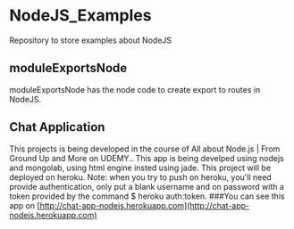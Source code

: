 # NodeJS_Examples
Repository to store examples about NodeJS

## moduleExportsNode ##
moduleExportsNode has the node code to create export to routes in NodeJS.

## Chat Application ##
This projects is being developed in the course of All about Node.js | From Ground Up and More on UDEMY..
This app is being develped using nodejs and mongolab, using html engine insted using jade. This project will be deployed on heroku.
Note: when you try to push on heroku, you'll need provide authentication, only put a blank username and on password with a token provided by the command $ heroku auth:token.
###You can see this app on [http://chat-app-nodejs.herokuapp.com](http://chat-app-nodejs.herokuapp.com)